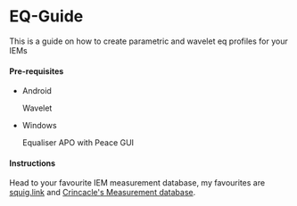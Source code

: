 # EQ-Guide
This is a guide on how to create parametric and wavelet eq profiles for your IEMs

#### Pre-requisites
* Android

  Wavelet
  
* Windows

  Equaliser APO with Peace GUI
 

#### Instructions
Head to your favourite IEM measurement database, my favourites are [squig.link](https://squig.link/ "Database of measurements from multiple reviewers") and [Crincacle's Measurement database](https://crinacle.com/graphs/iems/graphtool/ "Single largest measurement database").
